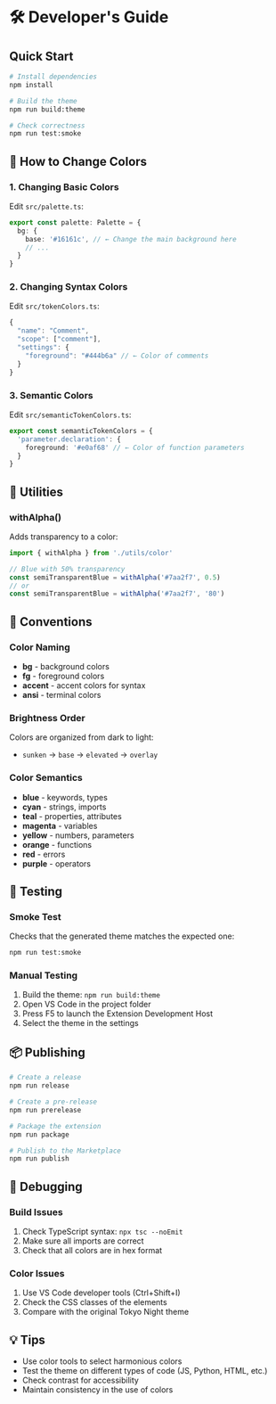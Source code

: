 # 🛠️ Developer's Guide

## Quick Start

```bash
# Install dependencies
npm install

# Build the theme
npm run build:theme

# Check correctness
npm run test:smoke
```

## 🎨 How to Change Colors

### 1. Changing Basic Colors
Edit `src/palette.ts`:

```typescript
export const palette: Palette = {
  bg: {
    base: '#16161c', // ← Change the main background here
    // ...
  }
}
```

### 2. Changing Syntax Colors
Edit `src/tokenColors.ts`:

```typescript
{
  "name": "Comment",
  "scope": ["comment"],
  "settings": {
    "foreground": "#444b6a" // ← Color of comments
  }
}
```

### 3. Semantic Colors
Edit `src/semanticTokenColors.ts`:

```typescript
export const semanticTokenColors = {
  'parameter.declaration': { 
    foreground: '#e0af68' // ← Color of function parameters
  }
}
```

## 🔧 Utilities

### withAlpha()
Adds transparency to a color:

```typescript
import { withAlpha } from './utils/color'

// Blue with 50% transparency
const semiTransparentBlue = withAlpha('#7aa2f7', 0.5)
// or
const semiTransparentBlue = withAlpha('#7aa2f7', '80')
```

## 📝 Conventions

### Color Naming
- **bg** - background colors
- **fg** - foreground colors
- **accent** - accent colors for syntax
- **ansi** - terminal colors

### Brightness Order
Colors are organized from dark to light:
- `sunken` → `base` → `elevated` → `overlay`

### Color Semantics
- **blue** - keywords, types
- **cyan** - strings, imports
- **teal** - properties, attributes
- **magenta** - variables
- **yellow** - numbers, parameters
- **orange** - functions
- **red** - errors
- **purple** - operators

## 🧪 Testing

### Smoke Test
Checks that the generated theme matches the expected one:

```bash
npm run test:smoke
```

### Manual Testing
1. Build the theme: `npm run build:theme`
2. Open VS Code in the project folder
3. Press F5 to launch the Extension Development Host
4. Select the theme in the settings

## 📦 Publishing

```bash
# Create a release
npm run release

# Create a pre-release
npm run prerelease

# Package the extension
npm run package

# Publish to the Marketplace
npm run publish
```

## 🐛 Debugging

### Build Issues
1. Check TypeScript syntax: `npx tsc --noEmit`
2. Make sure all imports are correct
3. Check that all colors are in hex format

### Color Issues
1. Use VS Code developer tools (Ctrl+Shift+I)
2. Check the CSS classes of the elements
3. Compare with the original Tokyo Night theme

## 💡 Tips

- Use color tools to select harmonious colors
- Test the theme on different types of code (JS, Python, HTML, etc.)
- Check contrast for accessibility
- Maintain consistency in the use of colors